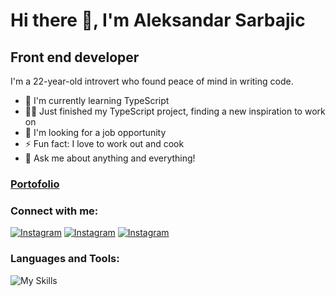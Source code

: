 # Hi there 👋, I'm Aleksandar Sarbajic
## Front end developer

I'm a 22-year-old introvert who found peace of mind in writing code.



- 📖 I'm currently learning TypeScript
- 👨‍💻 Just finished my TypeScript project, finding a new inspiration to work on
- 👯 I'm looking for a job opportunity
- ⚡ Fun fact: I love to work out and cook
- 💬 Ask me about anything and everything!
  
### [Portofolio](https://aleksandarsarbajic.com/)

### Connect with me:


[![Instagram](https://skillicons.dev/icons?i=linkedin)](https://www.linkedin.com/in/aleksandar-%C5%A1arbaji%C4%87-77275815a/)
[![Instagram](https://skillicons.dev/icons?i=instagram)](https://www.instagram.com/dondacrack/?hl=sr)
[![Instagram](https://skillicons.dev/icons?i=twitter)]([https://www.instagram.com/dondacrack/?hl=sr](https://twitter.com/DondaCrack))


###  Languages and Tools:

![My Skills](https://skillicons.dev/icons?i=html,css,js,ts,react,redux,nextjs,nodejs,express,sass,styledcomponents,mongodb,prisma,supabase,git)
